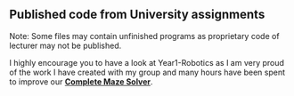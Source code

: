 ## Published code from University assignments

Note:
Some files may contain unfinished programs as proprietary code of lecturer may not be published.

I highly encourage you to have a look at Year1-Robotics as I am very proud of the work I have created with my group and many hours have been spent to improve our [**Complete Maze Solver**](Year1/Artificial&#32;Intelligence/Robotics/../../Artificial&#32;Intelligence/Robotics).
